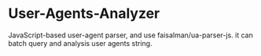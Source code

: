 # User-Agents-Analyzer
JavaScript-based user-agent parser, and use faisalman/ua-parser-js. it can batch query and analysis user agents string.
